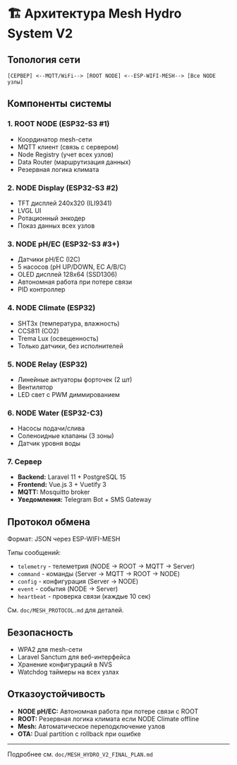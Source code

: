 # 🏗️ Архитектура Mesh Hydro System V2

## Топология сети

```
[СЕРВЕР] <--MQTT/WiFi--> [ROOT NODE] <--ESP-WIFI-MESH--> [Все NODE узлы]
```

## Компоненты системы

### 1. ROOT NODE (ESP32-S3 #1)
- Координатор mesh-сети
- MQTT клиент (связь с сервером)
- Node Registry (учет всех узлов)
- Data Router (маршрутизация данных)
- Резервная логика климата

### 2. NODE Display (ESP32-S3 #2)
- TFT дисплей 240x320 (ILI9341)
- LVGL UI
- Ротационный энкодер
- Показ данных всех узлов

### 3. NODE pH/EC (ESP32-S3 #3+)
- Датчики pH/EC (I2C)
- 5 насосов (pH UP/DOWN, EC A/B/C)
- OLED дисплей 128x64 (SSD1306)
- Автономная работа при потере связи
- PID контроллер

### 4. NODE Climate (ESP32)
- SHT3x (температура, влажность)
- CCS811 (CO2)
- Trema Lux (освещенность)
- Только датчики, без исполнителей

### 5. NODE Relay (ESP32)
- Линейные актуаторы форточек (2 шт)
- Вентилятор
- LED свет с PWM диммированием

### 6. NODE Water (ESP32-C3)
- Насосы подачи/слива
- Соленоидные клапаны (3 зоны)
- Датчик уровня воды

### 7. Сервер
- **Backend:** Laravel 11 + PostgreSQL 15
- **Frontend:** Vue.js 3 + Vuetify 3
- **MQTT:** Mosquitto broker
- **Уведомления:** Telegram Bot + SMS Gateway

## Протокол обмена

Формат: JSON через ESP-WIFI-MESH

Типы сообщений:
- `telemetry` - телеметрия (NODE → ROOT → MQTT → Server)
- `command` - команды (Server → MQTT → ROOT → NODE)
- `config` - конфигурация (Server → NODE)
- `event` - события (NODE → Server)
- `heartbeat` - проверка связи (каждые 10 сек)

См. `doc/MESH_PROTOCOL.md` для деталей.

## Безопасность

- WPA2 для mesh-сети
- Laravel Sanctum для веб-интерфейса
- Хранение конфигураций в NVS
- Watchdog таймеры на всех узлах

## Отказоустойчивость

- **NODE pH/EC:** Автономная работа при потере связи с ROOT
- **ROOT:** Резервная логика климата если NODE Climate offline
- **Mesh:** Автоматическое переподключение узлов
- **OTA:** Dual partition с rollback при ошибке

---

Подробнее см. `doc/MESH_HYDRO_V2_FINAL_PLAN.md`

